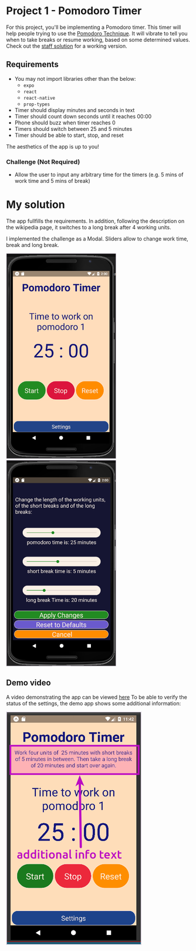 # Project 1 - Pomodoro Timer

For this project, you'll be implementing a Pomodoro timer. This timer will help
people trying to use the [Pomodoro Technique](https://en.wikipedia.org/wiki/Pomodoro_Technique).
It will vibrate to tell you when to take breaks or resume working, based on some
determined values. Check out the [staff solution](#staff-solution) for a working
version.

## Requirements

- You may not import libraries other than the below:
  - `expo`
  - `react`
  - `react-native`
  - `prop-types`
- Timer should display minutes and seconds in text
- Timer should count down seconds until it reaches 00:00
- Phone should buzz when timer reaches 0
- Timers should switch between 25 and 5 minutes
- Timer should be able to start, stop, and reset

The aesthetics of the app is up to you!

### Challenge (Not Required)

- Allow the user to input any arbitrary time for the timers (e.g. 5 mins of work time and 5 mins of break)

# My solution

The app fullfills the requirements. In addition, following the description on the wikipedia page, it switches to a long break after 4 working units.

I implemented the challenge as a Modal. Sliders allow to change work time, break and long break.

![Main screen](assets/pomodoro-main_.png?raw=true 'Pomodoro Timer') ![Settings screen](assets/pomodoro_settings_.png?raw=true 'Pomodoro Timer')

## Demo video

A video demonstrating the app can be viewed [here](https://youtu.be/7oaCeURu6nQ)
To be able to verify the status of the settings, the demo app shows some additional information:

![Main screen with info](assets/pomodoro_info-text.png?raw=true 'Pomodoro Timer with additional info')
